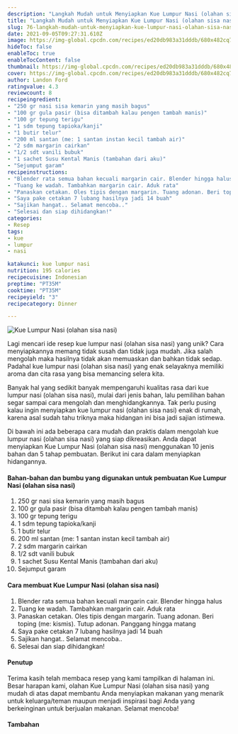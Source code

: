 ```yaml
---
description: "Langkah Mudah untuk Menyiapkan Kue Lumpur Nasi (olahan sisa nasi), Sempurna"
title: "Langkah Mudah untuk Menyiapkan Kue Lumpur Nasi (olahan sisa nasi), Sempurna"
slug: 76-langkah-mudah-untuk-menyiapkan-kue-lumpur-nasi-olahan-sisa-nasi-sempurna
date: 2021-09-05T09:27:31.610Z
image: https://img-global.cpcdn.com/recipes/ed20db983a31dddb/680x482cq70/kue-lumpur-nasi-olahan-sisa-nasi-foto-resep-utama.jpg
hideToc: false
enableToc: true
enableTocContent: false
thumbnail: https://img-global.cpcdn.com/recipes/ed20db983a31dddb/680x482cq70/kue-lumpur-nasi-olahan-sisa-nasi-foto-resep-utama.jpg
cover: https://img-global.cpcdn.com/recipes/ed20db983a31dddb/680x482cq70/kue-lumpur-nasi-olahan-sisa-nasi-foto-resep-utama.jpg
author: Landon Ford
ratingvalue: 4.3
reviewcount: 8
recipeingredient:
- "250 gr nasi sisa kemarin yang masih bagus"
- "100 gr gula pasir (bisa ditambah kalau pengen tambah manis)"
- "100 gr tepung terigu"
- "1 sdm tepung tapioka/kanji"
- "1 butir telur"
- "200 ml santan (me: 1 santan instan kecil tambah air)"
- "2 sdm margarin cairkan"
- "1/2 sdt vanili bubuk"
- "1 sachet Susu Kental Manis (tambahan dari aku)"
- "Sejumput garam"
recipeinstructions:
- "Blender rata semua bahan kecuali margarin cair. Blender hingga halus"
- "Tuang ke wadah. Tambahkan margarin cair. Aduk rata"
- "Panaskan cetakan. Oles tipis dengan margarin. Tuang adonan. Beri toping (me: kismis). Tutup adonan. Panggang hingga matang"
- "Saya pake cetakan 7 lubang hasilnya jadi 14 buah"
- "Sajikan hangat.. Selamat mencoba.."
- "Selesai dan siap dihidangkan!"
categories:
- Resep
tags:
- kue
- lumpur
- nasi

katakunci: kue lumpur nasi 
nutrition: 195 calories
recipecuisine: Indonesian
preptime: "PT35M"
cooktime: "PT35M"
recipeyield: "3"
recipecategory: Dinner

---
```



![Kue Lumpur Nasi (olahan sisa nasi)](https://img-global.cpcdn.com/recipes/ed20db983a31dddb/680x482cq70/kue-lumpur-nasi-olahan-sisa-nasi-foto-resep-utama.jpg)

Lagi mencari ide resep kue lumpur nasi (olahan sisa nasi) yang unik? Cara menyiapkannya memang tidak susah dan tidak juga mudah. Jika salah mengolah maka hasilnya tidak akan memuaskan dan bahkan tidak sedap. Padahal kue lumpur nasi (olahan sisa nasi) yang enak selayaknya memiliki aroma dan cita rasa yang bisa memancing selera kita.


Banyak hal yang sedikit banyak mempengaruhi kualitas rasa dari kue lumpur nasi (olahan sisa nasi), mulai dari jenis bahan, lalu pemilihan bahan segar sampai cara mengolah dan menghidangkannya. Tak perlu pusing kalau ingin menyiapkan kue lumpur nasi (olahan sisa nasi) enak di rumah, karena asal sudah tahu triknya maka hidangan ini bisa jadi sajian istimewa.


Di bawah ini ada beberapa cara mudah dan praktis dalam mengolah kue lumpur nasi (olahan sisa nasi) yang siap dikreasikan. Anda dapat menyiapkan Kue Lumpur Nasi (olahan sisa nasi) menggunakan 10 jenis bahan dan 5 tahap pembuatan. Berikut ini cara dalam menyiapkan hidangannya.

<!--inarticleads1-->

#### Bahan-bahan dan bumbu yang digunakan untuk pembuatan Kue Lumpur Nasi (olahan sisa nasi)

1. 250 gr nasi sisa kemarin yang masih bagus
1. 100 gr gula pasir (bisa ditambah kalau pengen tambah manis)
1. 100 gr tepung terigu
1. 1 sdm tepung tapioka/kanji
1. 1 butir telur
1. 200 ml santan (me: 1 santan instan kecil tambah air)
1. 2 sdm margarin cairkan
1. 1/2 sdt vanili bubuk
1. 1 sachet Susu Kental Manis (tambahan dari aku)
1. Sejumput garam

<!--inarticleads2-->

#### Cara membuat Kue Lumpur Nasi (olahan sisa nasi)

1. Blender rata semua bahan kecuali margarin cair. Blender hingga halus
1. Tuang ke wadah. Tambahkan margarin cair. Aduk rata
1. Panaskan cetakan. Oles tipis dengan margarin. Tuang adonan. Beri toping (me: kismis). Tutup adonan. Panggang hingga matang
1. Saya pake cetakan 7 lubang hasilnya jadi 14 buah
1. Sajikan hangat.. Selamat mencoba..
1. Selesai dan siap dihidangkan!

#### Penutup

Terima kasih telah membaca resep yang kami tampilkan di halaman ini. Besar harapan kami, olahan Kue Lumpur Nasi (olahan sisa nasi) yang mudah di atas dapat membantu Anda menyiapkan makanan yang menarik untuk keluarga/teman maupun menjadi inspirasi bagi Anda yang berkeinginan untuk berjualan makanan. Selamat mencoba!

#### Tambahan



